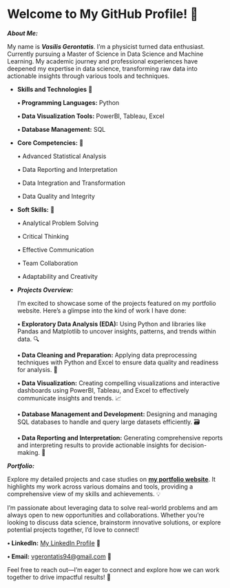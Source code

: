 # Welcome to My GitHub Profile! 👋

***About Me:***

  My name is ***Vasilis Gerontatis***. I’m a physicist turned data enthusiast. Currently pursuing a Master of Science in Data Science and Machine Learning. My academic journey and professional experiences have deepened my expertise in data science, transforming raw data into actionable insights through various tools and techniques.

- **Skills and Technologies** 🔧

  **• Programming Languages:** Python 

  **• Data Visualization Tools:** PowerBI, Tableau, Excel 
    
  **• Database Management:** SQL 

- **Core Competencies:** 🎯

  • Advanced Statistical Analysis

  • Data Reporting and Interpretation

  • Data Integration and Transformation

  • Data Quality and Integrity


- **Soft Skills:** 💼

  • Analytical Problem Solving

  • Critical Thinking
    
  • Effective Communication

  • Team Collaboration
    
  • Adaptability and Creativity


- ***Projects Overview:***

  I’m excited to showcase some of the projects featured on my portfolio website. Here’s a glimpse into the kind of work I have done:

  **• Exploratory Data Analysis (EDA):** Using Python and libraries like Pandas and Matplotlib to uncover insights, patterns, and trends within data. 🔍

  **• Data Cleaning and Preparation:** Applying data preprocessing techniques with Python and Excel to ensure data quality and readiness for analysis. 🧹

  **• Data Visualization:** Creating compelling visualizations and interactive dashboards using PowerBI, Tableau, and Excel to effectively communicate insights and trends.  📈

  **• Database Management and Development:** Designing and managing SQL databases to handle and query large datasets efficiently. 🗃️

  **• Data Reporting and Interpretation:** Generating comprehensive reports and interpreting results to provide actionable insights for decision-making. 📑

***Portfolio:***

Explore my detailed projects and case studies on **[my portfolio website](https://billygeros94.github.io/Portfolio/)**. It highlights my work across various domains and tools, providing a comprehensive view of my skills and achievements. 💡

I’m passionate about leveraging data to solve real-world problems and am always open to new opportunities and collaborations. Whether you’re looking to discuss data science, brainstorm innovative solutions, or explore potential projects together, I’d love to connect!

**• LinkedIn:** [My LinkedIn Profile](https://www.linkedin.com/in/vasilis-gerontatis-46169814a/) 🔗

**• Email:** vgerontatis94@gmail.com 📧

Feel free to reach out—I’m eager to connect and explore how we can work together to drive impactful results! 🚀
